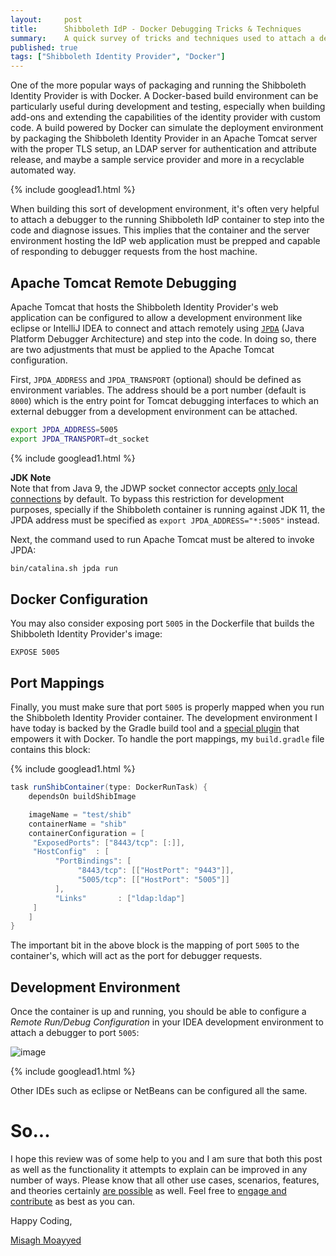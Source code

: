 ```yaml
---
layout:     post
title:      Shibboleth IdP - Docker Debugging Tricks & Techniques
summary:    A quick survey of tricks and techniques used to attach a debugger to the Shibboleth Identity provider that may be running inside a Docker container.
published: true
tags: ["Shibboleth Identity Provider", "Docker"]
---
```


One of the more popular ways of packaging and running the Shibboleth Identity Provider is with Docker. A Docker-based build environment can be particularly useful during development and testing, especially when building add-ons and extending the capabilities of the identity provider with custom code. A build powered by Docker can simulate the deployment environment by packaging the Shibboleth Identity Provider in an Apache Tomcat server with the proper TLS setup, an LDAP server for authentication and attribute release, and maybe a sample service provider and more in a recyclable automated way. 

{% include googlead1.html  %}

When building this sort of development environment, it's often very helpful to attach a debugger to the running Shibboleth IdP container to step into the code and diagnose issues. This implies that the container and the server environment hosting the IdP web application must be prepped and capable of responding to debugger requests from the host machine. 

## Apache Tomcat Remote Debugging

Apache Tomcat that hosts the Shibboleth Identity Provider's web application can be configured to allow a development environment like eclipse or IntelliJ IDEA to connect and attach remotely using [`JPDA`](https://cwiki.apache.org/confluence/x/8CklBg) (Java Platform Debugger Architecture) and step into the code. In doing so, there are two adjustments that must be applied to the Apache Tomcat configuration.

First, `JPDA_ADDRESS` and `JPDA_TRANSPORT` (optional) should be defined as environment variables. The address should be a port number (default is `8000`) which is the entry point for Tomcat debugging interfaces to which an external debugger from a development environment can be attached.

```bash
export JPDA_ADDRESS=5005
export JPDA_TRANSPORT=dt_socket
```

{% include googlead1.html  %}

<div class="alert alert-info">
  <strong>JDK Note</strong><br/>Note that from Java 9, the JDWP socket connector accepts <a href="https://bugs.openjdk.java.net/browse/JDK-8175050">only local connections</a> by default. To bypass this restriction for development purposes, specially if the Shibboleth container is running against JDK 11, the JPDA address must be specified as <code>export JPDA_ADDRESS="*:5005"</code> instead.
</div>

Next, the command used to run Apache Tomcat must be altered to invoke JPDA:

```bash
bin/catalina.sh jpda run
```

## Docker Configuration

You may also consider exposing port `5005` in the Dockerfile that builds the Shibboleth Identity Provider's image:

```docker
EXPOSE 5005
```

## Port Mappings

Finally, you must make sure that port `5005` is properly mapped when you run the Shibboleth Identity Provider container. The development environment I have today is backed by the Gradle build tool and a [special plugin](https://plugins.gradle.org/plugin/de.gesellix.docker) that empowers it with Docker. To handle the port mappings, my `build.gradle` file contains this block:

{% include googlead1.html  %}

```groovy
task runShibContainer(type: DockerRunTask) {
    dependsOn buildShibImage

    imageName = "test/shib"
    containerName = "shib"
    containerConfiguration = [
     "ExposedPorts": ["8443/tcp": [:]],
     "HostConfig"  : [
          "PortBindings": [
               "8443/tcp": [["HostPort": "9443"]],
               "5005/tcp": [["HostPort": "5005"]]
          ],
          "Links"       : ["ldap:ldap"]
     ]
    ]
}
```

The important bit in the above block is the mapping of port `5005` to the container's, which will act as the port for debugger requests. 
 
## Development Environment

Once the container is up and running, you should be able to configure a *Remote Run/Debug Configuration* in your IDEA development environment to attach a debugger to port `5005`:

![image](https://user-images.githubusercontent.com/1205228/95970890-58b48c80-0e1d-11eb-85e9-a1c6a7c51668.png)

{% include googlead1.html  %}

Other IDEs such as eclipse or NetBeans can be configured all the same.

# So...

I hope this review was of some help to you and I am sure that both this post as well as the functionality it attempts to explain can be improved in any number of ways. Please know that all other use cases, scenarios, features, and theories certainly [are possible](https://apereo.github.io/2017/02/18/onthe-theoryof-possibility/) as well. Feel free to [engage and contribute](https://apereo.github.io/cas/developer/Contributor-Guidelines.html) as best as you can.

Happy Coding,

[Misagh Moayyed](https://fawnoos.com)